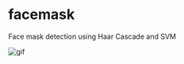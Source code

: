 # facemask
Face mask detection using Haar Cascade and SVM

![gif](https://user-images.githubusercontent.com/50963861/121680499-463b4180-cad7-11eb-8b07-99bf9c8b3da7.gif)
